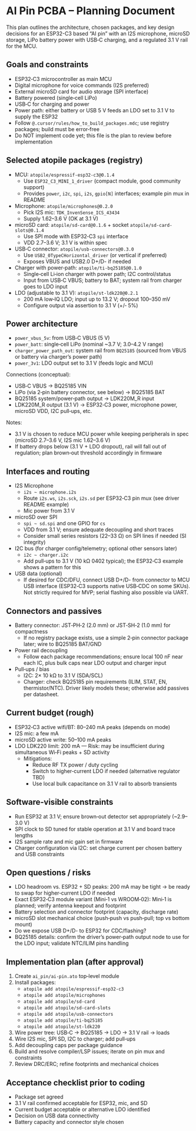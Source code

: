 # AI Pin PCBA – Planning Document

This plan outlines the architecture, chosen packages, and key design decisions for an ESP32-C3 based “AI pin” with an I2S microphone, microSD storage, LiPo battery power with USB‑C charging, and a regulated 3.1 V rail for the MCU.

## Goals and constraints
- ESP32‑C3 microcontroller as main MCU
- Digital microphone for voice commands (I2S preferred)
- External microSD card for audio storage (SPI interface)
- Battery powered (single‑cell LiPo)
- USB‑C for charging and power
- Power path: either battery or USB 5 V feeds an LDO set to 3.1 V to supply the ESP32
- Follow `@.cursor/rules/how_to_build_packages.mdc`; use registry packages; build must be error‑free
- Do NOT implement code yet; this file is the plan to review before implementation

## Selected atopile packages (registry)
- MCU: `atopile/espressif-esp32-c3@0.1.4`
  - Use `ESP32_C3_MINI_1_driver` (compact module, good community support)
  - Provides `power`, `i2c`, `spi`, `i2s`, `gpio[N]` interfaces; example pin mux in README
- Microphone: `atopile/microphones@0.2.0`
  - Pick I2S mic: `TDK_InvenSense_ICS_43434`
  - Supply 1.62–3.6 V (OK at 3.1 V)
- microSD card: `atopile/sd-card@0.1.6` + socket `atopile/sd-card-slots@0.1.4`
  - Use SPI mode with ESP32‑C3 `spi` interface
  - VDD 2.7–3.6 V; 3.1 V is within spec
- USB‑C connector: `atopile/usb-connectors@0.3.0`
  - Use `USB2_0TypeCHorizontal_driver` (or vertical if preferred)
  - Exposes VBUS and USB2.0 D+/D- if needed
- Charger with power‑path: `atopile/ti-bq25185@0.1.0`
  - Single‑cell Li‑ion charger with power path; I2C control/status
  - Input from USB‑C VBUS; battery to BAT; system rail from charger goes to LDO input
- LDO (adjustable to 3.1 V): `atopile/st-ldk220@0.2.1`
  - 200 mA low‑IQ LDO; input up to 13.2 V; dropout 100–350 mV
  - Configure output via assertion to 3.1 V (+/‑ 5%)

## Power architecture
- `power_vbus_5v`: from USB‑C VBUS (5 V)
- `power_batt`: single‑cell LiPo (nominal ~3.7 V; 3.0–4.2 V range)
- `charger_power_path_out`: system rail from `BQ25185` (sourced from VBUS or battery via charger’s power path)
- `power_3v1`: LDO output set to 3.1 V (feeds logic and MCU)

Connections (conceptual):
- USB‑C VBUS → BQ25185 VIN
- LiPo (via 2‑pin battery connector, see below) → BQ25185 BAT
- BQ25185 system/power‑path output → LDK220M_R input
- LDK220M_R output (3.1 V) → ESP32‑C3 power, microphone power, microSD VDD, I2C pull‑ups, etc.

Notes:
- 3.1 V is chosen to reduce MCU power while keeping peripherals in spec (microSD 2.7–3.6 V, I2S mic 1.62–3.6 V)
- If battery drops below (3.1 V + LDO dropout), rail will fall out of regulation; plan brown‑out threshold accordingly in firmware

## Interfaces and routing
- I2S Microphone
  - `i2s ~ microphone.i2s`
  - Route `i2s.ws`, `i2s.sck`, `i2s.sd` per ESP32‑C3 pin mux (see driver README example)
  - Mic power from 3.1 V
- microSD over SPI
  - `spi ~ sd.spi` and one GPIO for `cs`
  - VDD from 3.1 V; ensure adequate decoupling and short traces
  - Consider small series resistors (22–33 Ω) on SPI lines if needed (SI integrity)
- I2C bus (for charger config/telemetry; optional other sensors later)
  - `i2c ~ charger.i2c`
  - Add pull‑ups to 3.1 V (10 kΩ 0402 typical); the ESP32‑C3 example shows a pattern for this
- USB data (optional)
  - If desired for CDC/DFU, connect USB D+/D- from connector to MCU USB interface (ESP32‑C3 supports native USB‑CDC on some SKUs). Not strictly required for MVP; serial flashing also possible via UART.

## Connectors and passives
- Battery connector: JST‑PH‑2 (2.0 mm) or JST‑SH‑2 (1.0 mm) for compactness
  - If no registry package exists, use a simple 2‑pin connector package later; wire to BQ25185 BAT/GND
- Power rail decoupling
  - Follow each package recommendations; ensure local 100 nF near each IC, plus bulk caps near LDO output and charger input
- Pull‑ups / bias
  - I2C: 2× 10 kΩ to 3.1 V (SDA/SCL)
  - Charger: check BQ25185 pin requirements (ILIM, STAT, EN, thermistor/NTC). Driver likely models these; otherwise add passives per datasheet.

## Current budget (rough)
- ESP32‑C3 active wifi/BT: 80–240 mA peaks (depends on mode)
- I2S mic: a few mA
- microSD active write: 50–100 mA peaks
- LDO LDK220 limit: 200 mA — Risk: may be insufficient during simultaneous Wi‑Fi peaks + SD activity
  - Mitigations:
    - Reduce RF TX power / duty cycling
    - Switch to higher‑current LDO if needed (alternative regulator TBD)
    - Use local bulk capacitance on 3.1 V rail to absorb transients

## Software‑visible constraints
- Run ESP32 at 3.1 V; ensure brown‑out detector set appropriately (~2.9–3.0 V)
- SPI clock to SD tuned for stable operation at 3.1 V and board trace lengths
- I2S sample rate and mic gain set in firmware
- Charger configuration via I2C: set charge current per chosen battery and USB constraints

## Open questions / risks
- LDO headroom vs. ESP32 + SD peaks: 200 mA may be tight → be ready to swap for higher‑current LDO if needed
- Exact ESP32‑C3 module variant (Mini‑1 vs WROOM‑02): Mini‑1 is planned; verify antenna keepout and footprint
- Battery selection and connector footprint (capacity, discharge rate)
- microSD slot mechanical choice (push‑push vs push‑pull; top vs bottom mount)
- Do we expose USB D+/D- to ESP32 for CDC/flashing?
- BQ25185 details: confirm the driver’s power‑path output node to use for the LDO input; validate NTC/ILIM pins handling

## Implementation plan (after approval)
1. Create `ai_pin/ai-pin.ato` top‑level module
2. Install packages:
   - `atopile add atopile/espressif-esp32-c3`
   - `atopile add atopile/microphones`
   - `atopile add atopile/sd-card`
   - `atopile add atopile/sd-card-slots`
   - `atopile add atopile/usb-connectors`
   - `atopile add atopile/ti-bq25185`
   - `atopile add atopile/st-ldk220`
3. Wire power tree: USB‑C → BQ25185 → LDO → 3.1 V rail → loads
4. Wire I2S mic, SPI SD, I2C to charger; add pull‑ups
5. Add decoupling caps per package guidance
6. Build and resolve compiler/LSP issues; iterate on pin mux and constraints
7. Review DRC/ERC; refine footprints and mechanical choices

## Acceptance checklist prior to coding
- Package set agreed
- 3.1 V rail confirmed acceptable for ESP32, mic, and SD
- Current budget acceptable or alternative LDO identified
- Decision on USB data connectivity
- Battery capacity and connector style chosen
